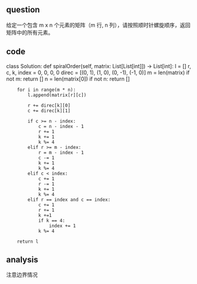 ## question

给定一个包含 m x n 个元素的矩阵（m 行, n 列），请按照顺时针螺旋顺序，返回矩阵中的所有元素。

## code

class Solution:
    def spiralOrder(self, matrix: List[List[int]]) -> List[int]:
        l = []
        r, c, k, index = 0, 0, 0, 0
        direc = [(0, 1), (1, 0), (0, -1), (-1, 0)]
        m = len(matrix)
        if not m:
            return []
        n = len(matrix[0])
        if not n:
            return []

        for i in range(m * n):
            l.append(matrix[r][c])

            r += direc[k][0]
            c += direc[k][1]

            if c >= n - index:
                c = n - index - 1
                r += 1
                k += 1
                k %= 4
            elif r >= m - index:
                r = m - index - 1
                c -= 1
                k += 1
                k %= 4
            elif c < index:
                c += 1
                r -= 1
                k += 1
                k %= 4
            elif r == index and c == index:
                c += 1
                r += 1
                k +=1
                if k == 4:
                    index += 1
                k %= 4

        return l
## analysis

注意边界情况
